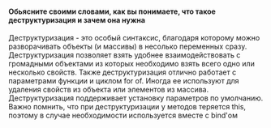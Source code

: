 #### Обьясните своими словами, как вы понимаете, что такое деструктуризация и зачем она нужна  
Деструктуризация - это особый синтаксис, благодаря которому можно разворачивать объекты (и массивы) в несолько переменных сразу. Деструктуризация позволяет взять удобнее взаимодействовать с громадными объектами из которых необходимо взять всего одно или несколько свойств. Также деструктуризация отлично работает с параметрами функции и циклом for of. Иногда ее используют для удаления свойств из объекта или элементов из массива. Деструктуризация поддерживает установку параметров по умолчанию. Важно помнить, что при деструктуризации у методов теряется this, поэтому в случае необходимости используется вместе с bind'ом